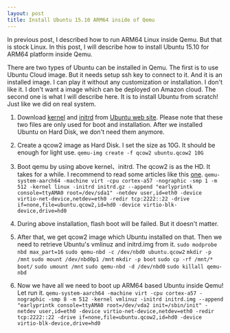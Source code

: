 ```yaml
---
layout: post
title: Install Ubuntu 15.10 ARM64 inside of Qemu
---
```

In previous post, I described how to run ARM64 Linux inside Qemu. But that is stock Linux. In this post, I will describe how to install Ubuntu 15.10 for ARM64 platform inside Qemu. 

There are two types of Ubuntu can be installed in Qemu. The first is to use Ubuntu Cloud image. But it needs setup ssh key to connect to it. And it is an installed image. I can play it without any customization or installation. I don't like it. I don't want a image which can be deployed on Amazon cloud. The second one is what I will describe here. It is to install Ubuntu from scratch! Just like we did on real system.

 1. Download [kernel](http://ports.ubuntu.com/ubuntu-ports/dists/wily/main/installer-arm64/current/images/netboot/ubuntu-installer/arm64/linux) and [initrd](http://ports.ubuntu.com/ubuntu-ports/dists/wily/main/installer-arm64/current/images/netboot/ubuntu-installer/arm64/initrd.gz) from [Ubuntu web site](http://ports.ubuntu.com/). Please note that these two files are only used for boot and installation. After we installed Ubuntu on Hard Disk, we don't need them anymore.
 2. Create a qcow2 image as Hard Disk. I set the size as 10G. It should be enough for light use. 
`qemu-img create -f qcow2 ubuntu.qcow2 10G`
 3. Boot qemu by using above kernel、initrd. The qcow2 is as the HD. It takes for a while. I recommend to read some articles like this [one](http://wiki.qemu.org/Documentation/Networking).
 `qemu-system-aarch64 -machine virt -cpu cortex-a57 -nographic -smp 1 -m 512 -kernel linux -initrd initrd.gz --append "earlyprintk console=ttyAMA0 root=/dev/sda1" -netdev user,id=eth0 -device virtio-net-device,netdev=eth0 -redir tcp:2222::22 -drive if=none,file=ubuntu.qcow2,id=hd0 -device virtio-blk-device,drive=hd0`

 4. During above installation, flash boot will be failed. But it doesn't matter.
 5. After that, we get qcow2 image which Ubuntu installed on that. Then we need to retrieve Ubuntu's vmlinuz and initrd.img from it.
 `sudo modprobe nbd max_part=16`
 `sudo qemu-nbd -c /dev/nbd0 ubuntu.qcow2`
 `mkdir -p /mnt`
 `sudo mount /dev/nbd0p1 /mnt`
 `mkdir -p boot`
 `sudo cp -rf /mnt/* boot/`
 `sudo umount /mnt`
 `sudo qemu-nbd -d /dev/nbd0`
 `sudo killall qemu-nbd`
 6. Now we have all we need to boot up ARM64 based Ubuntu inside Qemu! Let run it.
`qemu-system-aarch64 -machine virt -cpu cortex-a57 -nographic -smp 8 -m 512 -kernel vmlinuz -initrd initrd.img --append "earlyprintk console=ttyAMA0 root=/dev/vda2 init=/sbin/init" -netdev user,id=eth0 -device virtio-net-device,netdev=eth0 -redir tcp:2222::22 -drive if=none,file=ubuntu.qcow2,id=hd0 -device virtio-blk-device,drive=hd0`